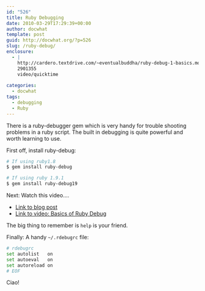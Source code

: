 ```yaml
---
id: "526"
title: Ruby Debugging
date: 2010-03-29T17:29:39+00:00
author: docwhat
template: post
guid: http://docwhat.org/?p=526
slug: /ruby-debug/
enclosure:
  - |
    http://cardero.textdrive.com/~eventualbuddha/ruby-debug-1-basics.mov
    2901355
    video/quicktime
    
categories:
  - docwhat
tags:
  - debugging
  - Ruby
---
```


There is a ruby-debugger gem which is very handy for trouble shooting problems
in a ruby script. The built in debugging is quite powerful and worth learning
to use.

First off, install ruby-debug:

```bash
# If using ruby1.8
$ gem install ruby-debug

# If using ruby 1.9.1
$ gem install ruby-debug19
```

Next: Watch this video....

-   [Link to blog post](http://brian.maybeyoureinsane.net/blog/2007/05/07/ruby-debug-basics-screencast/)
-   [Link to video: Basics of Ruby Debug](http://cardero.textdrive.com/~eventualbuddha/ruby-debug-1-basics.mov)

The big thing to remember is `help` is your friend.

Finally: A handy `~/.rdebugrc` file:

```bash
# rdebugrc
set autolist   on
set autoeval   on
set autoreload on
# EOF
```

Ciao!
